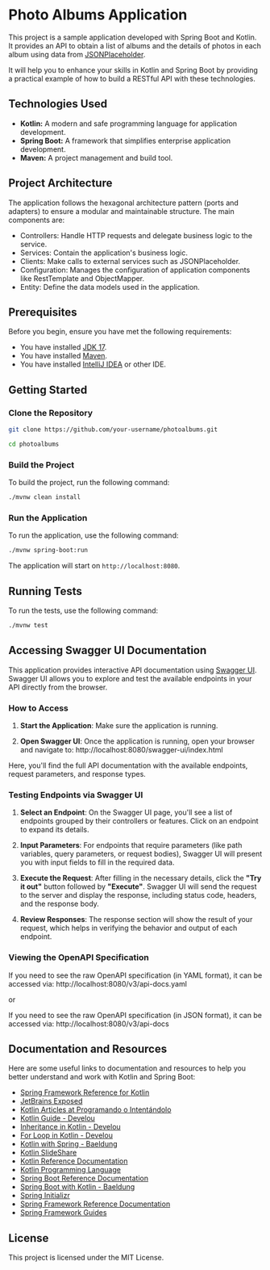 # Photo Albums Application

This project is a sample application developed with Spring Boot and Kotlin. It provides an API to obtain a list of albums and the details of photos in each album using data from [JSONPlaceholder](https://jsonplaceholder.typicode.com).

It will help you to enhance your skills in Kotlin and Spring Boot by providing a practical example of how to build a RESTful API with these technologies.

## Technologies Used

- **Kotlin:** A modern and safe programming language for application development.
- **Spring Boot:** A framework that simplifies enterprise application development.
- **Maven:** A project management and build tool.

## Project Architecture
The application follows the hexagonal architecture pattern (ports and adapters) to ensure a modular and maintainable structure. The main components are:

- Controllers: Handle HTTP requests and delegate business logic to the service.
- Services: Contain the application's business logic.
- Clients: Make calls to external services such as JSONPlaceholder.
- Configuration: Manages the configuration of application components like RestTemplate and ObjectMapper.
- Entity: Define the data models used in the application.

## Prerequisites

Before you begin, ensure you have met the following requirements:

- You have installed [JDK 17](https://www.oracle.com/java/technologies/javase-jdk17-downloads.html).
- You have installed [Maven](https://maven.apache.org/install.html).
- You have installed [IntelliJ IDEA](https://www.jetbrains.com/idea/download/) or other IDE.

## Getting Started

### Clone the Repository

```sh
git clone https://github.com/your-username/photoalbums.git
```
```sh
cd photoalbums
```
### Build the Project

To build the project, run the following command:

```sh
./mvnw clean install
```

### Run the Application

To run the application, use the following command:

```sh
./mvnw spring-boot:run
```

The application will start on `http://localhost:8080`.

## Running Tests

To run the tests, use the following command:

```sh
./mvnw test
```

## Accessing Swagger UI Documentation

This application provides interactive API documentation using [Swagger UI](https://swagger.io/tools/swagger-ui/). Swagger UI allows you to explore and test the available endpoints in your API directly from the browser.

### How to Access

1. **Start the Application**: Make sure the application is running. 
   
2. **Open Swagger UI**: Once the application is running, open your browser and navigate to:
 http://localhost:8080/swagger-ui/index.html

Here, you'll find the full API documentation with the available endpoints, request parameters, and response types.

### Testing Endpoints via Swagger UI

1. **Select an Endpoint**: On the Swagger UI page, you'll see a list of endpoints grouped by their controllers or features. Click on an endpoint to expand its details.

2. **Input Parameters**: For endpoints that require parameters (like path variables, query parameters, or request bodies), Swagger UI will present you with input fields to fill in the required data.

3. **Execute the Request**: After filling in the necessary details, click the **"Try it out"** button followed by **"Execute"**. Swagger UI will send the request to the server and display the response, including status code, headers, and the response body.

4. **Review Responses**: The response section will show the result of your request, which helps in verifying the behavior and output of each endpoint.

### Viewing the OpenAPI Specification

If you need to see the raw OpenAPI specification (in YAML format), it can be accessed via: 
http://localhost:8080/v3/api-docs.yaml

or

If you need to see the raw OpenAPI specification (in JSON format), it can be accessed via: 
http://localhost:8080/v3/api-docs

## Documentation and Resources

Here are some useful links to documentation and resources to help you better understand and work with Kotlin and Spring Boot:

- [Spring Framework Reference for Kotlin](https://docs.spring.io/spring-framework/reference/languages/kotlin.html)
- [JetBrains Exposed](https://github.com/JetBrains/Exposed)
- [Kotlin Articles at Programando o Intentándolo](https://programandoointentandolo.com/kotlin/page/2)
- [Kotlin Guide - Develou](https://www.develou.com/guia-de-kotlin/)
- [Inheritance in Kotlin - Develou](https://www.develou.com/herencia-en-kotlin/)
- [For Loop in Kotlin - Develou](https://www.develou.com/for-en-kotlin/)
- [Kotlin with Spring - Baeldung](https://www.baeldung.com/kotlin/category/spring)
- [Kotlin SlideShare](https://es.slideshare.net/slideshow/9054799-dzonerefcard267kotlin/218841101)  
- [Kotlin Reference Documentation](https://kotlinlang.org/docs/reference/)
- [Kotlin Programming Language](https://kotlinlang.org/)
- [Spring Boot Reference Documentation](https://docs.spring.io/spring-boot/docs/current/reference/htmlsingle/)
- [Spring Boot with Kotlin - Baeldung](https://www.baeldung.com/spring-boot-kotlin)
- [Spring Initializr](https://start.spring.io/)
- [Spring Framework Reference Documentation](https://docs.spring.io/spring-framework/docs/current/reference/html/core.html)
- [Spring Framework Guides](https://spring.io/guides)

## License
This project is licensed under the MIT License.